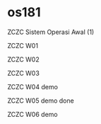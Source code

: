 # os181
ZCZC Sistem Operasi Awal (1)

ZCZC W01

ZCZC W02 

ZCZC W03

ZCZC W04 demo

ZCZC W05 demo done

ZCZC W06 demo

